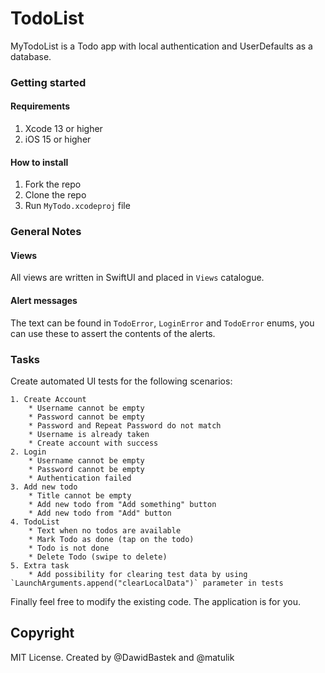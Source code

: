 # TodoList

MyTodoList is a Todo app with local authentication and UserDefaults as a database.

### Getting started

#### Requirements
1. Xcode 13 or higher
2. iOS 15 or higher

#### How to install
1. Fork the repo
2. Clone the repo
3. Run `MyTodo.xcodeproj` file

### General Notes

#### Views
All views are written in SwiftUI and placed in `Views` catalogue.

#### Alert messages
The text can be found in `TodoError`, `LoginError` and `TodoError` enums, you can use these to assert the contents of the alerts.

### Tasks

Create automated UI tests for the following scenarios:

    1. Create Account
        * Username cannot be empty
        * Password cannot be empty
        * Password and Repeat Password do not match
        * Username is already taken
        * Create account with success
    2. Login
        * Username cannot be empty
        * Password cannot be empty
        * Authentication failed
    3. Add new todo
        * Title cannot be empty
        * Add new todo from "Add something" button
        * Add new todo from "Add" button
    4. TodoList
        * Text when no todos are available    
        * Mark Todo as done (tap on the todo)
        * Todo is not done
        * Delete Todo (swipe to delete)
    5. Extra task
        * Add possibility for clearing test data by using `LaunchArguments.append("clearLocalData")` parameter in tests
        
Finally feel free to modify the existing code. The application is for you.

## Copyright
MIT License.
Created by @DawidBastek and @matulik

